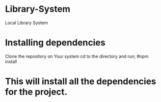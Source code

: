 # Library-System
Local Library System

# Installing dependencies
Clone the repository on Your system
cd to the directory and run;
#npm install

# This will install all the dependencies for the project.

